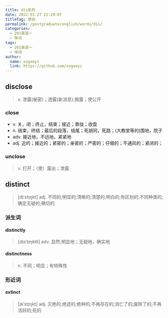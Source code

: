 ```yaml
---
title: dis系列
date: 2022-01-27 22:29:07
titleTag: 原创
permalink: /postgraduate/english/words/dis/
categories: 
  - 201英语一
  - 单词
tags: 
  - 201英语一
  - 单词
author: 
  name: xugaoyi
  link: https://github.com/xugaoyi
---
```

## disclose
> v. 泄露(秘密)；透露(新消息);揭露；使公开
### close
* v. 关，闭；终止，结束；接近；靠拢；收盘
* n. 结束，终结；最后的段落，结尾；死胡同，死路；(大教堂等的)围地，院子
* adv. 接近地，不远地，紧紧地
* adj. 近的；接近的；紧密的；亲密的；严密的；仔细的；不通风的；紧闭的；
### unclose
> v. 打开；（使）露出；泄露
## distinct
>  [dɪˈstɪŋkt]
> adj. 不同的;明显的;清晰的;清楚的;明白的;有区别的;不同种类的;确定无疑的;确切的
### 派生词
#### distinctly
> [dɪsˈtɪŋktli] adv. 显然;明显地；无疑地，确实地
#### distinctness
> n. 不同；明显；有特殊性
### 形近词
#### extinct
>  [ɪkˈstɪŋkt] adj. 灭绝的;绝迹的;绝种的;不再存在的;消亡了的;废除了的;不再活跃的;死的